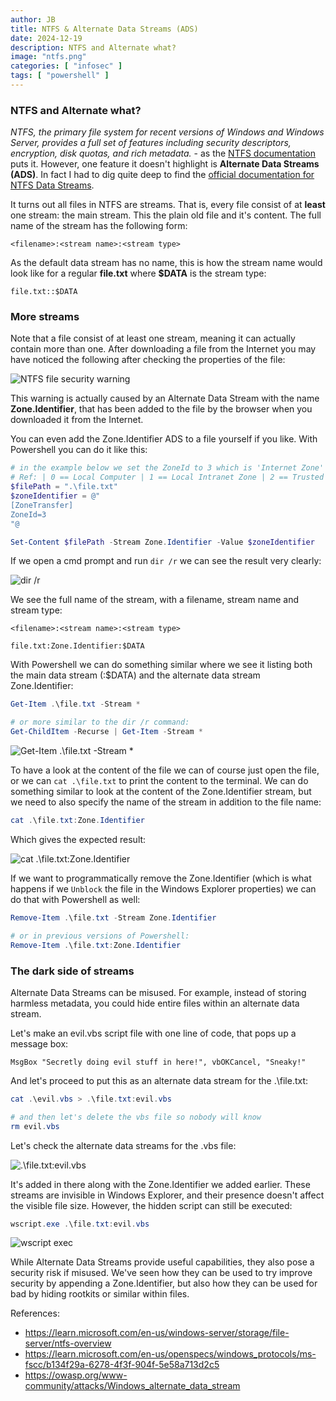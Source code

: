 ```yaml
---
author: JB
title: NTFS & Alternate Data Streams (ADS)
date: 2024-12-19
description: NTFS and Alternate what?
image: "ntfs.png"
categories: [ "infosec" ]
tags: [ "powershell" ]
---
```


### NTFS and Alternate what?

*NTFS, the primary file system for recent versions of Windows and Windows Server, provides a full set of features including security descriptors, encryption, disk quotas, and rich metadata.* - as the [NTFS documentation](https://learn.microsoft.com/en-us/windows-server/storage/file-server/ntfs-overview) puts it. However, one feature it doesn't highlight is **Alternate Data Streams (ADS)**. In fact I had to dig quite deep to find the [official documentation for NTFS Data Streams](https://learn.microsoft.com/en-us/openspecs/windows_protocols/ms-fscc/b134f29a-6278-4f3f-904f-5e58a713d2c5).

It turns out all files in NTFS are streams. That is, every file consist of at **least** one stream: the main stream. This the plain old file and it's content. The full name of the stream has the following form:

```ntfsstream
<filename>:<stream name>:<stream type>
```

As the default data stream has no name, this is how the stream name would look like for a regular **file.txt** where **$DATA** is the stream type:

```ntfsstream
file.txt::$DATA
```

### More streams

Note that a file consist of at least one stream, meaning it can actually contain more than one. After downloading a file from the Internet you may have noticed the following after checking the properties of the file:

![NTFS file security warning](ntfs-file-security-warning.png)

This warning is actually caused by an Alternate Data Stream with the name **Zone.Identifier**, that has been added to the file by the browser when you downloaded it from the Internet.

You can even add the Zone.Identifier ADS to a file yourself if you like. With Powershell you can do it like this:

```powershell
# in the example below we set the ZoneId to 3 which is 'Internet Zone'
# Ref: | 0 == Local Computer | 1 == Local Intranet Zone | 2 == Trusted Site Zone | 3 == Internet Zone | 4 == Restricted Site Zone
$filePath = ".\file.txt"
$zoneIdentifier = @"
[ZoneTransfer]
ZoneId=3
"@

Set-Content $filePath -Stream Zone.Identifier -Value $zoneIdentifier
```

If we open a cmd prompt and run `dir /r` we can see the result very clearly:

![dir /r](dir-zone-identifier.png)

We see the full name of the stream, with a filename, stream name and stream type:

```ntfsstream
<filename>:<stream name>:<stream type>

file.txt:Zone.Identifier:$DATA
```

With Powershell we can do something similar where we see it listing both the main data stream (:$DATA) and the alternate data stream Zone.Identifier:

```powershell
Get-Item .\file.txt -Stream * 

# or more similar to the dir /r command:
Get-ChildItem -Recurse | Get-Item -Stream * 
```

![Get-Item .\file.txt -Stream *](get-item.png)

To have a look at the content of the file we can of course just open the file, or we can `cat .\file.txt` to print the content to the terminal. We can do something similar to look at the content of the Zone.Identifier stream, but we need to also specify the name of the stream in addition to the file name:

```powershell
cat .\file.txt:Zone.Identifier
```

Which gives the expected result:

![cat .\file.txt:Zone.Identifier](cat-zone-identifier.png)

If we want to programmatically remove the Zone.Identifier (which is what happens if we `Unblock` the file in the Windows Explorer properties) we can do that with Powershell as well:

```powershell
Remove-Item .\file.txt -Stream Zone.Identifier

# or in previous versions of Powershell:
Remove-Item .\file.txt:Zone.Identifier
```

### The dark side of streams

Alternate Data Streams can be misused. For example, instead of storing harmless metadata, you could hide entire files within an alternate data stream.

Let's make an evil.vbs script file with one line of code, that pops up a message box:

```vbs
MsgBox "Secretly doing evil stuff in here!", vbOKCancel, "Sneaky!"
```

And let's proceed to put this as an alternate data stream for the .\file.txt:

```powershell
cat .\evil.vbs > .\file.txt:evil.vbs

# and then let's delete the vbs file so nobody will know
rm evil.vbs
```

Let's check the alternate data streams for the .vbs file:

![.\file.txt:evil.vbs](evil.png)

It's added in there along with the Zone.Identifier we added earlier. These streams are invisible in Windows Explorer, and their presence doesn't affect the visible file size. However, the hidden script can still be executed:

```powershell
wscript.exe .\file.txt:evil.vbs
```

![wscript exec](wscript-exec.png)

While Alternate Data Streams provide useful capabilities, they also pose a security risk if misused. We've seen how they can be used to try improve security by appending a Zone.Identifier, but also how they can be used for bad by hiding rootkits or similar within files.

References:
- https://learn.microsoft.com/en-us/windows-server/storage/file-server/ntfs-overview
- https://learn.microsoft.com/en-us/openspecs/windows_protocols/ms-fscc/b134f29a-6278-4f3f-904f-5e58a713d2c5
- https://owasp.org/www-community/attacks/Windows_alternate_data_stream